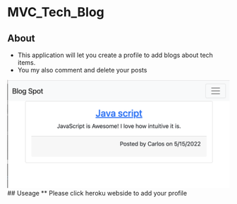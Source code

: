 # MVC_Tech_Blog
## About
* This application will let you create a profile to add blogs about tech items.
* You my also comment and delete your posts
<img src="/blog.png" alt="Employee data" title="Employee Data title">
## Useage
** Please click heroku webside to add your profile

